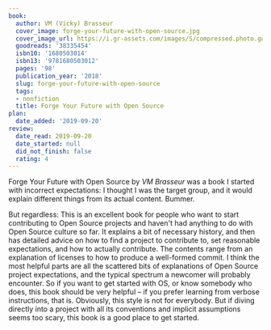 ```yaml
---
book:
  author: VM (Vicky) Brasseur
  cover_image: forge-your-future-with-open-source.jpg
  cover_image_url: https://i.gr-assets.com/images/S/compressed.photo.goodreads.com/books/1517642501l/38335454._SX98_.jpg
  goodreads: '38335454'
  isbn10: '1680503014'
  isbn13: '9781680503012'
  pages: '98'
  publication_year: '2018'
  slug: forge-your-future-with-open-source
  tags:
  - nonfiction
  title: Forge Your Future with Open Source
plan:
  date_added: '2019-09-20'
review:
  date_read: 2019-09-20
  date_started: null
  did_not_finish: false
  rating: 4
---
```


Forge Your Future with Open Source by *VM Brasseur* was a book I started with incorrect expectations: I thought I was the target group, and it would explain different things from its actual content. Bummer.

But regardless: This is an excellent book for people who want to start contributing to Open Source projects and haven't had anything to do with Open Source culture so far. It explains a bit of necessary history, and then has detailed advice on how to find a project to contribute to, set reasonable expectations, and how to actually contribute. The contents range from an explanation of licenses to how to produce a well-formed commit. I think the most helpful parts are all the scattered bits of explanations of Open Source project expectations, and the typical spectrum a newcomer will probably encounter. So if you want to get started with OS, or know somebody who does, this book should be very helpful – if you prefer learning from verbose instructions, that is. Obviously, this style is not for everybody. But if diving directly into a project with all its conventions and implicit assumptions seems too scary, this book is a good place to get started.
